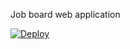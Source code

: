 
Job board web application 

[![Deploy](https://www.herokucdn.com/deploy/button.png)](https://heroku.com/deploy?template=https://github.com/saidmaadan/jobsmat)
